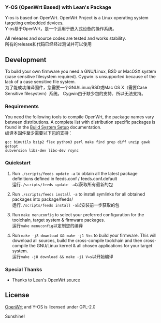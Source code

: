 ### Y-OS (OpenWrt Based) with Lean's Package

Y-os is based on OpenWrt. OpenWrt Project is a Linux operating system targeting embedded devices.   
Y-os基于OpenWrt，是一个适用于嵌入式设备的操作系统。

All releases and source codes are tested and works stability.  
所有的release和代码已经经过测试并可以使用

## Development

To build your own firmware you need a GNU/Linux, BSD or MacOSX system (case
sensitive filesystem required). Cygwin is unsupported because of the lack of a
case sensitive file system.  
为了能成功编译固件，您需要一个GNU/Linux/BSD或Mac OS X（需要Case Sensitive filesystem）系统。
Cygwin由于缺少包的支持，所以无法支持。

### Requirements

You need the following tools to compile OpenWrt, the package names vary between
distributions. A complete list with distribution specific packages is found in
the [Build System Setup](https://openwrt.org/docs/guide-developer/build-system/install-buildsystem)
documentation.  
编译本固件至少需要以下包的支持：

```
gcc binutils bzip2 flex python3 perl make find grep diff unzip gawk getopt
subversion libz-dev libc-dev rsync
```

### Quickstart

1. Run `./scripts/feeds update -a` to obtain all the latest package definitions
   defined in feeds.conf / feeds.conf.default  
   运行`./scripts/feeds update -a`以获取所有最新的包

2. Run `./scripts/feeds install -a` to install symlinks for all obtained
   packages into package/feeds/  
   运行`./scripts/feeds install -a`以安装前一步获取的包

3. Run `make menuconfig` to select your preferred configuration for the
   toolchain, target system & firmware packages.  
   运行`make menuconfig`以定制您的编译

4. Run `make -j8 download && make -j1 V=s` to build your firmware. This will download all sources, build the
   cross-compile toolchain and then cross-compile the GNU/Linux kernel & all chosen
   applications for your target system.  
   运行`make -j8 download && make -j1 V=s`以开始编译

### Special Thanks  
- Thanks to [Lean's OpenWrt source](https://github.com/coolsnowwolf/lede)

## License  
[OpenWrt](http://www.openwrt.org/) and Y-OS is licensed under GPL-2.0
  
Sunshine!
